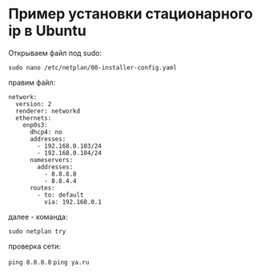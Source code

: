 # Пример установки стационарного ip в Ubuntu

Открываем файл под sudo:

`sudo nano /etc/netplan/00-installer-config.yaml`  

правим файл:

```# This is the network config written by 'subiquity'
network:
  version: 2
  renderer: networkd
  ethernets:
    enp0s3:
      dhcp4: no
      addresses:
        - 192.168.0.103/24
        - 192.168.0.104/24
      nameservers:
        addresses:
          - 8.8.8.8
          - 8.8.4.4
      routes:
        - to: default
          via: 192.168.0.1
```

далее - команда:

`sudo netplan try`

проверка сети:

`ping 8.8.8.8`
`ping ya.ru`
